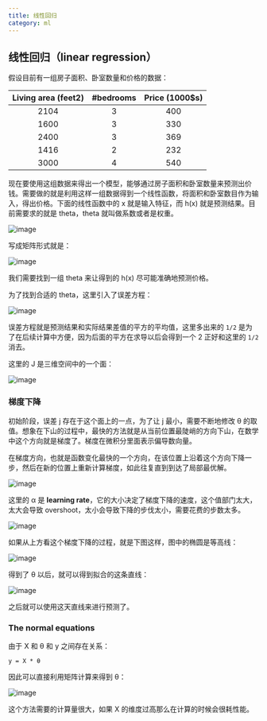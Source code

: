```yaml
---
title: 线性回归
category: ml
---
```


## 线性回归（linear regression）

假设目前有一组房子面积、卧室数量和价格的数据：

| Living area (feet2)| #bedrooms| Price (1000$s)|
|:---:|:--:|:--:|
| 2104 | 3 | 400|
| 1600 | 3 | 330|
| 2400 | 3 | 369|
| 1416 | 2 | 232|
| 3000 | 4 | 540|

现在要使用这组数据来得出一个模型，能够通过房子面积和卧室数量来预测出价钱。需要做的就是利用这样一组数据得到一个线性函数，将面积和卧室数目作为输入，得出价格。下面的线性函数中的 x 就是输入特征，而 h(x) 就是预测结果。目前需要求的就是 theta，theta 就叫做系数或者是权重。

![image](https://cloud.githubusercontent.com/assets/7794103/22066928/14e76806-ddca-11e6-969d-487b8914fb30.png)

写成矩阵形式就是：

![image](https://cloud.githubusercontent.com/assets/7794103/22067012/5cce0c1a-ddca-11e6-89b4-069702d9e0cf.png)

我们需要找到一组 theta 来让得到的 h(x) 尽可能准确地预测价格。

为了找到合适的 theta，这里引入了误差方程：

![image](https://cloud.githubusercontent.com/assets/7794103/22067184/21888e54-ddcb-11e6-80c9-e75ed031189a.png)

误差方程就是预测结果和实际结果差值的平方的平均值，这里多出来的 `1/2` 是为了在后续计算中方便，因为后面的平方在求导以后会得到一个 2 正好和这里的 `1/2` 消去。

这里的 J 是三维空间中的一个面：

![image](https://cloud.githubusercontent.com/assets/7794103/22067776/a1437238-ddcd-11e6-8e11-3605499067ef.png)

### 梯度下降

初始阶段，误差 j 存在于这个面上的一点，为了让 j 最小，需要不断地修改 θ 的取值。想象在下山的过程中，最快的方法就是从当前位置最陡峭的方向下山，在数学中这个方向就是梯度了。梯度在微积分里面表示偏导数向量。

在梯度方向，也就是函数变化最快的一个方向，在该位置上沿着这个方向下降一步，然后在新的位置上重新计算梯度，如此往复直到到达了局部最优解。

![image](https://cloud.githubusercontent.com/assets/7794103/22067738/82739e28-ddcd-11e6-8d51-c29b7445168f.png)

这里的 α 是 **learning rate**，它的大小决定了梯度下降的速度，这个值部门太大，太大会导致 overshoot，太小会导致下降的步伐太小，需要花费的步数太多。

![image](https://cloud.githubusercontent.com/assets/7794103/22067930/3d98306a-ddce-11e6-9b59-20b78c233824.png)

如果从上方看这个梯度下降的过程，就是下图这样，图中的椭圆是等高线：

![image](https://cloud.githubusercontent.com/assets/7794103/22068001/8912ee68-ddce-11e6-8128-31477dec9304.png)

得到了 θ 以后，就可以得到拟合的这条直线：

![image](https://cloud.githubusercontent.com/assets/7794103/22068053/b3e0fce8-ddce-11e6-9cda-e3f36d859cb1.png)

之后就可以使用这天直线来进行预测了。

### The normal equations

由于 X 和  θ  和 y 之间存在关系：

```
y = X * θ
```

因此可以直接利用矩阵计算来得到 θ：

![image](https://cloud.githubusercontent.com/assets/7794103/22068322/9daf0982-ddcf-11e6-8caa-b263c4af60e2.png)

这个方法需要的计算量很大，如果 X 的维度过高那么在计算的时候会很耗性能。
